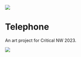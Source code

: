 ![](https://images.unsplash.com/photo-1560268744-aaab797cdfc4?ixlib=rb-1.2.1&ixid=MnwxMjA3fDB8MHxwaG90by1wYWdlfHx8fGVufDB8fHx8&auto=format&fit=crop&w=1770&q=80)

# Telephone

An art project for Critical NW 2023.

![](https://github.com/matthewtole/telephone/actions/workflows/python-app.yml/badge.svg)
